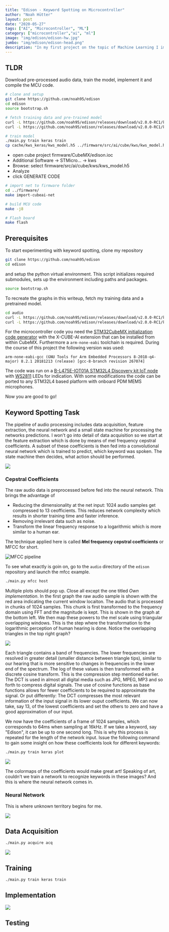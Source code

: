 ```yaml
---
title: "Edison - Keyword Spotting on Microcontroller"
author: "Noah Hütter"
layout: post
date: "2020-05-27"
tags: ["AI", "Microcontroller", "ML"]
category: ["microcontroller","ai", "ml"]
image: "img/edison/edison-hw.jpg"
jumbo: "img/edison/edison-head.png"
description: "In my first project on the topic of Machine Learning I implemented a simple keyword spotting algorithm on a Microcontroller. In this post I will walk you through the steps of implementing and testing feature extraction and a neural network on a MCU!"
---
```


## TLDR
Download pre-processed audio data, train the model, implement it and compile the MCU code.

```bash
# clone and setup
git clone https://github.com/noah95/edison
cd edison
source bootstrap.sh

# fetch training data and pre-trained model
curl -L https://github.com/noah95/edison/releases/download/v2.0.0-RC1/keywords-8-noah.tar.gz | tar xvz
curl -L https://github.com/noah95/edison/releases/download/v2.0.0-RC1/kws_model.h5 -o cache/kws_keras/kws_model.h5

# train model
./main.py train keras train
cp cache/kws_keras/kws_model.h5 ../firmware/src/ai/cube/kws/kws_model.h5
```

- open cube project firmware/CubeMX/edison.ioc
- Additional Software -> STMicro... -> kws
- Browse: select firmware/src/ai/cube/kws/kws_model.h5
- Analyze
- click GENERATE CODE

```bash
# import net to firmware folder
cd ../firmware/
make import-cubeai-net

# build MCU code
make -j8

# Flash board
make flash
```

## Prerequisites
To start experimenting with keyword spotting, clone my repository 

```bash
git clone https://github.com/noah95/edison
cd edison
```

and setup the python virtual environment. This script initializes required submodules, sets up the environment including paths and packages.

```bash
source bootstrap.sh
```

To recreate the graphs in this writeup, fetch my training data and a pretrained model.
```bash
cd audio
curl -L https://github.com/noah95/edison/releases/download/v2.0.0-RC1/keywords-8-noah.tar.gz | tar xvz
curl -L https://github.com/noah95/edison/releases/download/v2.0.0-RC1/kws_model.h5 -o cache/kws_keras/kws_model.h5
```

For the microcontroller code you need the [STM32CubeMX initialization code generator](https://www.st.com/en/development-tools/stm32cubemx.html)
with the X-CUBE-AI extension that can be installed from within CubeMX. Furthermore a `arm-none-eabi` toolchain is required. During the 
course of this project the following version was used:

```
arm-none-eabi-gcc (GNU Tools for Arm Embedded Processors 8-2018-q4-major) 8.2.1 20181213 (release) [gcc-8-branch revision 267074]
```

The code was run on a [B-L475E-IOT01A STM32L4 Discovery kit IoT node](https://www.st.com/en/evaluation-tools/b-l475e-iot01a.html) with 
[WS2811](https://www.adafruit.com/product/1426) LEDs for indication. With some modifications the code can be ported to any STM32L4 
based platform with onboard PDM MEMS microphones.

Now you are good to go!

## Keyword Spotting Task
The pipeline of audio processing includes data acquisition, feature extraction, the neural network and a small state machine for processing
the networks predictions. I won't go into detail of data acquisition so we start at the feature extraction which is done by means of
mel frequency cepstral coefficients. A subset of these coefficients is then fed into a convolutional neural network which is trained to
predict, which keyword was spoken. The state machine then decides, what action should be performed.

![](kws-task.png)

### Cepstral Coefficients
The raw audio data is preprocessed before fed into the neural network. This brings the advantage of
- Reducing the dimensionality at the net input: 1024 audio samples get compressed to 13 ceofficients. This reduces network complexity which results in shorter training time and faster inference. 
- Removing irrelevant data such as noise.
- Transform the linear frequency response to a logarithmic which is more similar to a human ear.

The technique applied here is called **Mel frequency cepstral coefficients** or MFCC for short.

![MFCC pipeline](mfcc.png)

To see what exactly is goin on, go to the `audio` directory of the `edison` repository and launch the mfcc example.

```bash
./main.py mfcc host
```

Multiple plots should pop up. Close all except the one titled _Own implementation_. In the first graph the raw audio sample is shown with the red area indicating the current window locaiton.
The audio that is processed in chunks of 1024 samples. This chunk is first transformed to the frequency domain using FFT and the magnitude is kept. This is shown in the graph at the bottom left.
We then map these powers to the mel scale using triangular overlapping windows. This is the step where the transformation to the logarithmic perception of human hearing is done. 
Notice the overlapping triangles in the top right graph?

[![](mfcc-tut.png)](mfcc-tut.png)

Each triangle contains a band of frequencies. The lower frequencies are resolved in greater detail (smaller distance between triangle tips), similar to our hearing that is more sensitive to changes in frequencies in the lower end of the spectrum. 
The log of these values is then transformed with a discrete cosine transform. This is the compression step mentioned earlier. The DCT is used in almost all digital media such as JPG, MPEG, MP3 and so forth to compress digital signals. The use of cosine functions as base functions allows for fewer coefficients to be required to approximate the signal. 
Or put differently: The DCT compresses the most relevant information of the input signal in its lower ouput coefficients. 
We can now take, say 13, of the lowest coefficients and set the others to zero and have a good approximation of our input.

We now have the coefficients of a frame of 1024 samples, which corresponds to 64ms when sampling at 16kHz. If we take a keyword, say "Edison", it can be up to one second long. This is why this process is repeated for the length of the network input. Issue the following command to gain some insight on how these coefficients look for different keywords:

```bash
./main.py train keras plot
```

[![](dataset.png)](dataset.png)

The colormaps of the coefficients would make great art! Speaking of art, couldn't we train a network to recognize keywords in these images? And this is where the neural network comes in.

### Neural Network
This is where unknown territory begins for me. 

[![](cnn.png)](cnn.png)

## Data Acquisition

```bash
./main.py acquire acq
```

[![](acquire.png)](acquire.png)


## Training

```bash
./main.py train keras train
```

## Implementation

[![](cube.png)](cube.png)

## Testing




